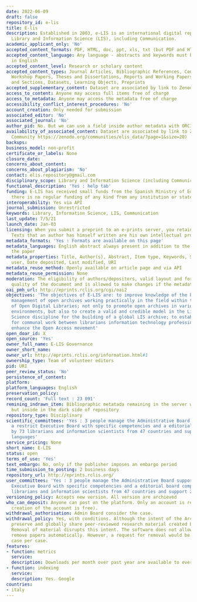 ```yaml
---
date: 2022-06-09
draft: false
repository_id: e-lis
title: E-lis
description: Established in 2003, e-LIS is an international digital repository for
  Library and Information Science (LIS), including Communication.
academic_applicant_only: 'No'
accepted_content_formats: PDF, HTML, doc, ppt, xls, txt (but PDF and HTML are preferred)
accepted_content_language: Any language - abstracts and keywords must be included
  in English
accepted_content_level: Research or scholary content
accepted_content_types: Journal Articles, Bibliographic References, Conference and
  Workshop Papers, Theses and Dissertations, Reports and Working Papers, Books, Chapters
  and Sections, Datasets, Learning Objects, Preprints
accepted_supplementary_content: Dataset are associated by link to Zenodo (E-LIS Community)
access_to_content: Anyone may access full items free of charge
access_to_metadata: Anyone may access the metadata free of charge
accessibility_conflict_interest_procedures: 'No'
account_creation: Only needed for submission
associated_editor: 'No'
associated_journal: 'No'
author_pid: No. But we can use a field inside author metadata with ORCID
availability_of_associated_content: Dataset are associated by link to Zenodo (E-LIS
  Community https://zenodo.org/communities/elis_data/?page=1&size=20)
backups:
business_model: non-profit
certificate_or_labels: None
closure_date:
concerns_about_content:
concerns_about_plagiarism: 'No'
contact: elis.repository@gmail.com
disciplinary_scope: Library and Information Science (including Communication)
functional_description: 'Yes : help tab'
funding: E-LIS has received small funds from the Spanish Ministry of Education, but
  there is no regular funding of any kind from any institution or state.
interoperability: Yes via API
journal_submission: Unrestricted
keywords: Library, Information Science, LIS, Communication
last_update: 7/5/21
launch_date: Jan-03
licensing: When you submit a preprint to an e-prints server, you retain copyright.
  Texts that an author has himself written are his own intellectual property.
metadata_formats: 'Yes : Formats are available on this page'
metadata_languages: English abstract always present in addition to the language of
  the paper
metadata_properties: Title, Author(s), Abstract, Item type, Keywords, Subjects, Depositing
  user, Date deposited, Last modified, URI
metadata_reuse_method: Openly available on article page and via API
metadata_reuse_permission: None
moderation: The eligibility of authors/depositors, valid layout and format, metadata
  quality of the document and is allowed to make changes if the metadata are incorrect.
oai_pmh_url: http://eprints.rclis.org/cgi/oai2
objectives: 'The objectives of E-LIS are: to improve knowledge of the building and
  management of open archives working practically in the field within the framework
  of Open Digital Libraries; not only to promote open archives in various disciplinary
  environments, but also to create a valid and credible model in the Library and Information
  Science discipline for the building of a global LIS archive; to establish a base
  for communal work between librarians information technology professionals, and to
  enhance the Open Access movement'
open_doar_id: X
open_source: 'Yes'
owner_full_name: E-LIS Governance
owner_short_name:
owner_url: http://eprints.rclis.org/information.html#1
ownership_type: Team of volunteer editors
pid: URI
peer_review_status: 'No'
persistence_of_content:
platform:
platform_languages: English
preservation_policy:
record_count: 'Full text : 23 091'
remining_indrawn_item: Bibliopraphic metatada remaining in the server with document
  but inside in the dark side of repository
repository_type: Disciplinary
scientific_committees: 'Yes : 3 people manage the Administrative Board supported by
  a restrict Executive Board with specific competencies and a editorial board composed
  by 73 librarians and information scientists from 47 countries and support for 22
  languages'
service_pricing: None
short_name: E-LIS
status: open
terms_of_use: 'Yes'
text_embargo: No, only if the publisher imposes an embargo period
time_submission_to_posting: 2 business days
repository_url: http://eprints.rclis.org/
user_committees: 'Yes : 3 people manage the Administrative Board supported by a restrict
  Executive Board with specific competencies and a editorial board composed by 73
  librarians and information scientists from 47 countries and support 22 languages'
versioning_policy: Accepts new version. All version are archieved
who_can_deposit: Anyone can post on the platform. Only an account is required ( The
  creation of the account is free).
withdrawal_authorisation: Admin Board consider the case.
withdrawal_policy: Yes, with conditions. Although the intent of the Archive is to
  preserve and globally share peer-reviewed research material created by LIS researchers.
  Removal of material disrupts this intent. The software does not allow authors to
  remove papers automatically. However, a request for removal would be considered
  case per case.
features:
- function: metrics
  service:
  description: Downloads per month over past year are available to everyone
- function: indexing
  service:
  description: Yes. Google
countries:
- italy
---
```



